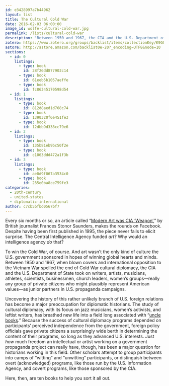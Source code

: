 ```yaml
---
id: e3428997a7b44962
layout: list
title: The Cultural Cold War
date: 2016-02-03 06:00:00
image_id: wolfe-cultural-cold-war.jpg
permalink: /lists/cultural-cold-war
description: 'Between 1950 and 1967, the CIA and the U.S. Department of State took on writers, artists, musicians, and others as junior partners in U.S. propaganda campaigns. Uncovering the history of this rather unlikely branch of U.S. foreign relations has become a major preoccupation for diplomatic historians. Audra J. Wolfe shares ten books that sort it all out.'
zotero: https://www.zotero.org/groups/backlist/items/collectionKey/K9GQZV5M
astore: http://astore.amazon.com/backlist0e-20?_encoding=UTF8&node=10
sections: 
  - id: 0
    listings:
      - type: book
        id: 28f26dd877903c14
      - type: book
        id: 61eeb5b1057aeffe
      - type: book
        id: fc86345170598d54
  - id: 1
    listings:
      - type: book
        id: 812d8aed1d768c74
      - type: book
        id: 1390320f6e451fe3
      - type: book
        id: 12dbb9d338cc79e6
  - id: 2
    listings:
      - type: book
        id: 135b81eb9bc50f2e
      - type: book
        id: c1063ddd472a1f3b
  - id: 3
    listings:
      - type: book
        id: ae0d9f067a3534c0
      - type: book
        id: 235e0ba8ce759fe3
categories:
  - 20th-century
  - united-states
  - diplomatic-international
author: c7cb5bfbd0567bf7
---
```

Every six months or so, an article called “[Modern Art was CIA ‘Weapon’](http://www.independent.co.uk/news/world/modern-art-was-cia-weapon-1578808.html),” by British journalist Frances Stonor Saunders, makes the rounds on Facebook. Despite having been first published in 1995, the piece never fails to elicit surprise. The Central Intelligence Agency funded _art_? Why would an intelligence agency _do_ that?

To win the Cold War, of course. And art wasn’t the only kind of culture the U.S. government sponsored in hopes of winning global hearts and minds. Between 1950 and 1967, when blown covers and international opposition to the Vietnam War spelled the end of Cold War cultural diplomacy, the CIA and the U.S. Department of State took on writers, artists, musicians, athletes, scientists, businessmen, church leaders, women’s groups—really any group of private citizens who might plausibly represent American values—as junior partners in U.S. propaganda campaigns.

Uncovering the history of this rather unlikely branch of U.S. foreign relations has become a major preoccupation for diplomatic historians. The study of cultural diplomacy, with its focus on jazz musicians, women’s activists, and leftist writers, has breathed new life into a field long associated with “[uncle books](http://www.slate.com/articles/news_and_politics/history/2016/01/popular_history_why_are_so_many_history_books_about_men_by_men.html).” Because the success of cultural diplomacy programs depended on participants’ perceived independence from the government, foreign policy officials gave private citizens a surprisingly wide berth in determining the content of their programs, so long as they advanced U.S. interests. Just _how_ much freedom an intellectual or artist working on a government propaganda project can really have, though, has been a major question for historians working in this field. Other scholars attempt to group participants into camps of “witting” and “unwitting” participants, or distinguish between overt (acknowledged) programs, like those run by the U.S. Information Agency, and covert programs, like those sponsored by the CIA. 

Here, then, are ten books to help you sort it all out.
